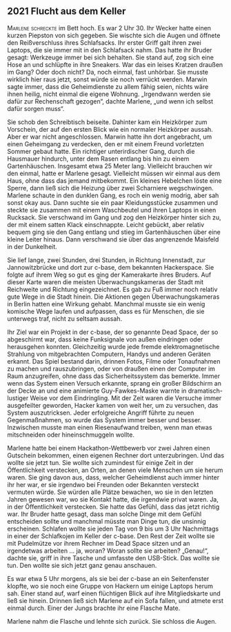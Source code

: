 ## **2021** Flucht aus dem Keller

<span style="font-variant:small-caps;">Marlene schreckte</span> im Bett hoch.
Es war 2 Uhr 30.
Ihr Wecker hatte einen kurzen Piepston von sich gegeben.
Sie wischte sich die Augen und öffnete den Reißverschluss ihres Schlafsacks.
Ihr erster Griff galt ihren zwei Laptops, die sie immer mit in den Schlafsack nahm.
Das hatte ihr Bruder gesagt: Werkzeuge immer bei sich behalten.
Sie stand auf, zog sich eine Hose an und schlüpfte in ihre Sneakers.
War das ein leises Kratzen draußen im Gang?
Oder doch nicht?
Da, noch einmal, fast unhörbar.
Sie musste wirklich hier raus jetzt, sonst würde sie noch verrückt werden.
Marwin sagte immer, dass die Geheimdienste zu allem fähig seien, nichts wäre ihnen heilig, nicht einmal die eigene Wohnung.
„Irgendwann werden sie dafür zur Rechenschaft gezogen“, dachte Marlene, „und wenn ich selbst dafür sorgen muss“.

Sie schob den Schreibtisch beiseite.
Dahinter kam ein Heizkörper zum Vorschein, der auf den ersten Blick wie ein normaler Heizkörper aussah.
Aber er war nicht angeschlossen.
Marwin hatte ihn dort angebracht, um einen Geheimgang zu verdecken, den er mit einem Freund vorletzten Sommer gebaut hatte.
Ein richtiger unterirdischer Gang, durch die Hausmauer hindurch, unter dem Rasen entlang bis hin zu einem Gartenhäuschen.
Insgesamt etwa 25 Meter lang.
Vielleicht brauchen wir den einmal, hatte er Marlene gesagt.
Vielleicht müssen wir einmal aus dem Haus, ohne dass das jemand mitbekommt.
Ein kleines Hebelchen löste eine Sperre, dann ließ sich die Heizung über zwei Scharniere wegschwingen.
Marlene schaute in den dunklen Gang, es roch ein wenig modrig, aber sah sonst okay aus.
Dann suchte sie ein paar Kleidungsstücke zusammen und steckte sie zusammen mit einem Waschbeutel und ihren Laptops in einen Rucksack.
Sie verschwand im Gang und zog den Heizkörper hinter sich zu, der mit einem satten Klack einschnappte.
Leicht gebückt, aber relativ bequem ging sie den Gang entlang und stieg im Gartenhäuschen über eine kleine Leiter hinaus.
Dann verschwand sie über das angrenzende Maisfeld in der Dunkelheit.

Sie lief lange, zwei Stunden, drei Stunden, in Richtung Innenstadt, zur Jannowitzbrücke und dort zur c-base, dem bekannten Hackerspace.
Sie folgte auf ihrem Weg so gut es ging der Kamerakarte ihres Bruders.
Auf dieser Karte waren die meisten Überwachungskameras der Stadt mit Reichweite und Richtung eingezeichnet.
Es gab zu Fuß immer noch relativ gute Wege in die Stadt hinein.
Die Aktionen gegen Überwachungskameras in Berlin hatten eine Wirkung gehabt.
Manchmal musste sie ein wenig komische Wege laufen und aufpassen, dass es für Menschen, die sie unterwegs traf, nicht zu seltsam aussah.

Ihr Ziel war ein Projekt in der c-base, der so genannte Dead Space, der so abgeschirmt war, dass keine Funksignale von außen eindringen oder herausgehen konnten.
Gleichzeitig wurde jede fremde elektromagnetische Strahlung von mitgebrachten Computern, Handys und anderen Geräten erkannt.
Das Spiel bestand darin, drinnen Fotos, Filme oder Tonaufnahmen zu machen und rauszubringen, oder von draußen einen der Computer im Raum anzugreifen, ohne dass das Sicherheitssystem das bemerkte.
Immer wenn das System einen Versuch erkannte, sprang ein großer Bildschirm an der Decke an und eine animierte Guy-Fawkes-Maske warnte in dramatisch-lustiger Weise vor dem Eindringling.
Mit der Zeit waren die Versuche immer ausgefeilter geworden, Hacker kamen von weit her, um zu versuchen, das System auszutricksen.
Jeder erfolgreiche Angriff führte zu neuen Gegenmaßnahmen, so wurde das System immer besser und besser.
Inzwischen musste man einen Riesenaufwand treiben, wenn man etwas mitschneiden oder hineinschmuggeln wollte.

Marlene hatte bei einem Hackathon-Wettbewerb vor zwei Jahren einen Gutschein bekommen, einen eigenen Rechner dort unterzubringen.
Und das wollte sie jetzt tun.
Sie wollte sich zumindest für einige Zeit in der Öffentlichkeit verstecken, an Orten, an denen viele Menschen um sie herum waren.
Sie ging davon aus, dass, welcher Geheimdienst auch immer hinter ihr her war, er sie irgendwo bei Freunden oder Bekannten versteckt vermuten würde.
Sie würden alle Plätze bewachen, wo sie in den letzten Jahren gewesen war, wo sie Kontakt hatte, die irgendwie privat waren.
Ja, in der Öffentlichkeit verstecken.
Sie hatte das Gefühl, dass das jetzt richtig war.
Ihr Bruder hatte gesagt, dass man solche Dinge mit dem Gefühl entscheiden sollte und manchmal müsste man Dinge tun, die unsinnig erscheinen.
Schlafen wollte sie jeden Tag von 9 bis um 3 Uhr Nachmittags in einer der Schlafkojen im Keller der c-base.
Den Rest der Zeit wollte sie mit Pudelmütze vor ihrem Rechner im Dead Space sitzen und an irgendetwas arbeiten … ja, woran?
Woran sollte sie arbeiten?
„Genau!“, dachte sie, griff in ihre Tasche und umfasste den USB-Stick.
Das wollte sie tun.
Den wollte sie sich jetzt ganz genau anschauen.

Es war etwa 5 Uhr morgens, als sie bei der c-base an ein Seitenfenster klopfte, wo sie noch eine Gruppe von Hackern um einige Laptops herum sah.
Einer stand auf, warf einen flüchtigen Blick auf ihre Mitgliedskarte und ließ sie hinein.
Drinnen ließ sich Marlene auf ein Sofa fallen, und atmete erst einmal durch.
Einer der Jungs brachte ihr eine Flasche Mate.

Marlene nahm die Flasche und lehnte sich zurück.
Sie schloss die Augen.
